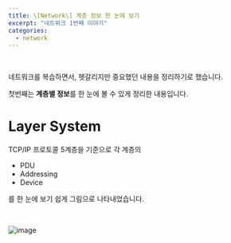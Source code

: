 ```yaml
---
title: \[Network\] 계층 정보 한 눈에 보기
excerpt: "네트워크 1번째 이야기"
categories:
  - network
---
```


<br>



네트워크를 복습하면서, 헷갈리지만 중요했던 내용을 정리하기로 했습니다.

첫번째는 **계층별 정보**를 한 눈에 볼 수 있게 정리한 내용입니다.

 

# Layer System

TCP/IP 프로토콜 5계층을 기준으로 각 계층의

- PDU
- Addressing
- Device

를 한 눈에 보기 쉽게 그림으로 나타내었습니다.



<br>

![image](https://user-images.githubusercontent.com/42775225/106547267-45563a00-6550-11eb-8aab-590dbcf30996.png)



<br><br><br><br><br><br>



